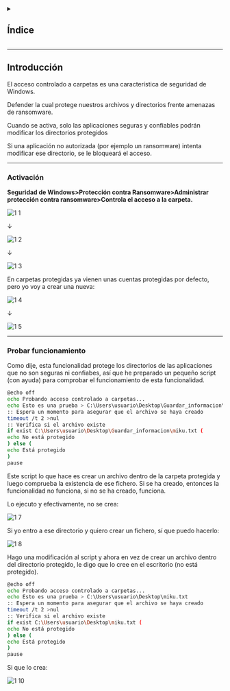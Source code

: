 <details>
  <summary><h2>Índice</h2></summary>
  
 - [Introducción](#introducción)
 - [Activación](#activación)
 - [Probar funcionamiento](#probar-funcionamiento)
</details>

---

## Introducción

El acceso controlado a carpetas es una característica de seguridad de Windows.

Defender la cual protege nuestros archivos y directorios frente amenazas de ransomware. 

Cuando se activa, solo las aplicaciones seguras y confiables podrán modificar los directorios protegidos 

Si una aplicación no autorizada (por ejemplo un ransomware) intenta modificar ese directorio, se le bloqueará el acceso. 

---

### Activación

**Seguridad de Windows>Protección contra Ransomware>Administrar protección contra ransomware>Controla el acceso a la carpeta.**

![1 1](https://github.com/user-attachments/assets/26f641ce-7681-4630-b8f2-bb0c465d4667)

↓

![1 2](https://github.com/user-attachments/assets/291b082c-9fe0-4e2d-9c49-2426fc38085e)

↓

![1 3](https://github.com/user-attachments/assets/ab364250-3cb7-4cba-bd0f-59108bf1430a)

En carpetas protegidas ya vienen unas cuentas protegidas por defecto, pero yo voy a crear una nueva:

![1 4](https://github.com/user-attachments/assets/96d25965-c4be-4053-9401-e49fc717e6d9)

↓

![1 5](https://github.com/user-attachments/assets/b902d22d-61aa-4ced-b22c-c36053fc3baa)


---

### Probar funcionamiento 

Como dije, esta funcionalidad protege los directorios de las aplicaciones que no son seguras ni confiabes, así que he preparado un pequeño script (con ayuda) para comprobar el funcionamiento de esta funcionalidad.

```bash
@echo off 
echo Probando acceso controlado a carpetas... 
echo Esto es una prueba > C:\Users\usuario\Desktop\Guardar_informacion\miku.txt 
:: Espera un momento para asegurar que el archivo se haya creado 
timeout /t 2 >nul 
:: Verifica si el archivo existe 
if exist C:\Users\usuario\Desktop\Guardar_informacion\miku.txt ( 
echo No está protegido 
) else ( 
echo Está protegido 
) 
pause 
```

Este script lo que hace es crear un archivo dentro de la carpeta protegida y luego comprueba la existencia de ese fichero. 
Si se ha creado, entonces la funcionalidad no funciona, si no se ha creado, funciona.

Lo ejecuto y efectivamente, no se crea: 

![1 7](https://github.com/user-attachments/assets/8bab8147-4479-4e7b-b1e7-aa795f8ba4a9)

Si yo entro a ese directorio y quiero crear un fichero, sí que puedo hacerlo:

![1 8](https://github.com/user-attachments/assets/c07221d2-bc6a-4ad7-b00f-77edd7ea061a)


Hago una modificación al script y ahora en vez de crear un archivo dentro del directorio protegido, le digo que lo cree en el escritorio (no está protegido). 

```bash
@echo off 
echo Probando acceso controlado a carpetas... 
echo Esto es una prueba > C:\Users\usuario\Desktop\miku.txt 
:: Espera un momento para asegurar que el archivo se haya creado 
timeout /t 2 >nul 
:: Verifica si el archivo existe 
if exist C:\Users\usuario\Desktop\miku.txt ( 
echo No está protegido 
) else ( 
echo Está protegido 
) 
pause
```

Si que lo crea:

![1 10](https://github.com/user-attachments/assets/a798eee8-c03e-4b3a-88e4-e289e8313069)










































